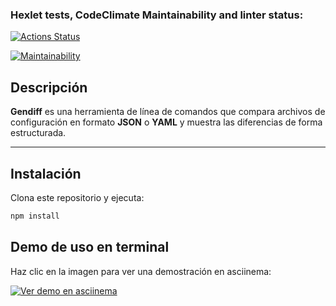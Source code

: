 ### Hexlet tests, CodeClimate Maintainability and linter status:

[![Actions Status](https://github.com/Seb-fd/frontend-project-103/actions/workflows/hexlet-check.yml/badge.svg)](https://github.com/Seb-fd/frontend-project-103/actions)

[![Maintainability](https://qlty.sh/badges/2a721303-14c5-4164-a494-34aa9b803258/maintainability.svg)](https://qlty.sh/gh/Seb-fd/projects/frontend-project-103)

## Descripción

**Gendiff** es una herramienta de línea de comandos que compara archivos de configuración en formato **JSON** o **YAML** y muestra las diferencias de forma estructurada.

---

## Instalación

Clona este repositorio y ejecuta:

```bash
npm install
```

## Demo de uso en terminal

Haz clic en la imagen para ver una demostración en asciinema:

[![Ver demo en asciinema](https://asciinema.org/a/QFI4siDUhCwWYaUhr8jeQ4vXc.svg)](https://asciinema.org/a/QFI4siDUhCwWYaUhr8jeQ4vXc)
